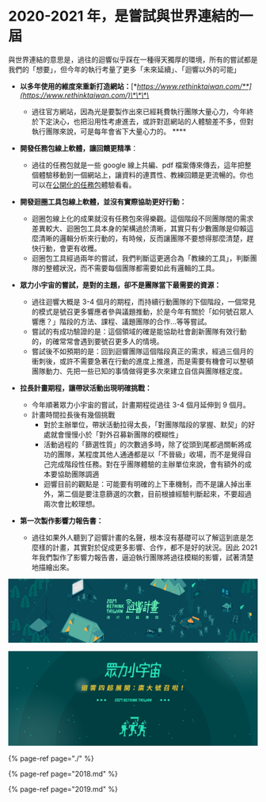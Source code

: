 # 2020-2021 年，是嘗試與世界連結的一屆

與世界連結的意思是，過往的迴響似乎踩在一種得天獨厚的環境，所有的嘗試都是我們的「想要」，但今年的執行考量了更多「未來延續」、「迴響以外的可能」

* **以多年使用的維度來重新打造網站：**[**https://www.rethinktaiwan.com/**](https://www.rethinktaiwan.com/)\*\*\*\*
  * 過往官方網站，因為光是要製作出來已經耗費執行團隊大量心力，今年終於下定決心，也把沿用性考慮進去，或許對逛網站的人體驗差不多，但對執行團隊來說，可是每年會省下大量心力的。 ****
* **開發任務包線上軟體，讓回饋更精準**：
  * 過往的任務包就是一些 google 線上共編、pdf 檔案傳來傳去，這年把整個體驗移動到一個網站上，讓資料的連貫性、教練回饋是更流暢的。你也可以在[公開化的任務包](../../knowledge/hang-dong-shi-you-fang-fa-de/hang-dong-gong-ju.md)體驗看看。 
* **開發迴圈工具包線上軟體，並沒有實際協助更好行動：**

  * 迴圈包線上化的成果就沒有任務包來得樂觀。這個階段不同團隊間的需求差異較大、迴圈包工具本身的架構過於清晰，其實只有少數團隊是仰賴這麼清晰的邏輯分析來行動的，有時候，反而讓團隊不要想得那麼清楚，趕快行動，會更有收穫。
  * 迴圈包工具經過兩年的嘗試，我們判斷這更適合為「教練的工具」，判斷團隊的整體狀況，而不需要每個團隊都需要如此有邏輯的工具。

* **眾力小宇宙的嘗試，是對的主題，卻不是團隊當下最需要的資源：**

  * 過往迴響大概是 3-4 個月的期程，而持續行動團隊的下個階段，一個常見的模式是號召更多響應者參與議題推動，於是今年有關於「如何號召眾人響應？」階段的方法、課程、議題團隊的合作...等等嘗試。
  * 嘗試的有成功驗證的是：這個領域的確是能協助社會創新團隊有效行動的，的確常常會遇到要號召更多人的情境。
  * 嘗試後不如預期的是：回到迴響團隊這個階段真正的需求，經過三個月的衝刺後，或許不需要急著在行動的進度上推進，而是需要有機會可以整頓團隊動力、先把一些已知的事情做得更多次來建立自信與團隊穩定度。

* **拉長計畫期程，讓帶狀活動出現明確挑戰：**
  * 今年順著眾力小宇宙的嘗試，計畫期程從過往 3-4 個月延伸到 9 個月。
  * 計畫時間拉長後有幾個挑戰
    * 對於主辦單位，帶狀活動拉得太長，「對團隊階段的掌握、默契」的好處就會慢慢小於「對外召募新團隊的模糊性」
    * 活動過程的「篩選性質」的次數過多時，除了從頭到尾都過關斬將成功的團隊，某程度其他人通通都是以「不晉級」收場，而不是覺得自己完成階段性任務。對在乎團隊體驗的主辦單位來說，會有額外的成本要協助團隊調適
    * 迴響目前的觀點是：可能要有明確的上下車機制，而不是讓人掉出車外，第二個是要注意篩選的次數，目前根據經驗判斷起來，不要超過兩次會比較理想。 
* **第一次製作影響力報告書：**
  * 過往如果外人聽到了迴響計畫的名聲，根本沒有基礎可以了解這到底是怎麼樣的計畫，其實對於促成更多影響、合作，都不是好的狀況。因此 2021 年我們製作了影響力報告書，逼迫執行團隊將過往模糊的影響，試著清楚地描繪出來。

![2020 &#x5E74;&#xFF08;&#x7B2C;&#x56DB;&#x5C46;&#x4E0A;&#x534A;&#xFF09;&#x7684;&#x7C89;&#x5C08; Cover Photo](../../.gitbook/assets/image%20%282%29.png)

![2021 &#x5E74;&#xFF08;&#x7B2C;&#x56DB;&#x5C46;&#x4E0B;&#x534A;&#xFF09;&#x7684;&#x7C89;&#x5C08; Cover Photo](../../.gitbook/assets/image%20%283%29.png)

{% page-ref page="./" %}

{% page-ref page="2018.md" %}

{% page-ref page="2019.md" %}



